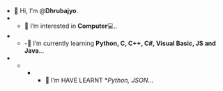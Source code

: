 - 👋 Hi, I’m @**Dhrubajyo**.
- - 👀 I’m interested in **Computer**💻..
- - -🌱 I’m currently learning **Python, C, C++, C#, Visual Basic, JS and Java**...
- - - - 🌱 I’m HAVE LEARNT **Python, JSON*...
<!-- 💞️ I’m looking to collaborate on ...
- 📫 How to reach me ...
--->

<!---
Dhrubajyo/Dhrubajyo is a ✨ special ✨ repository because its `README.md` (this file) appears on your GitHub profile.
You can click the Preview link to take a look at your changes.
--->
